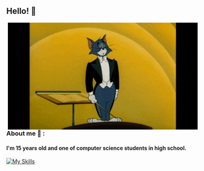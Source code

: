 ## Hello! 👋
<div>
<img hight="400" width="500" alt="GIF" align="right" src="hello.gif">
</div>
<br/>
<br/>

### About me 💬 :

#### I'm 15 years old and one of computer science students in high school.
[![My Skills](https://skillicons.dev/icons?i=js,html,css,php,python)](https://skillicons.dev)


